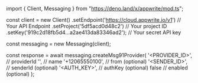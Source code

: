 import { Client, Messaging } from "https://deno.land/x/appwrite/mod.ts";

const client = new Client()
    .setEndpoint('https://cloud.appwrite.io/v1') // Your API Endpoint
    .setProject('5df5acd0d48c2') // Your project ID
    .setKey('919c2d18fb5d4...a2ae413da83346ad2'); // Your secret API key

const messaging = new Messaging(client);

const response = await messaging.createMsg91Provider(
    '<PROVIDER_ID>', // providerId
    '<NAME>', // name
    '+12065550100', // from (optional)
    '<SENDER_ID>', // senderId (optional)
    '<AUTH_KEY>', // authKey (optional)
    false // enabled (optional)
);
